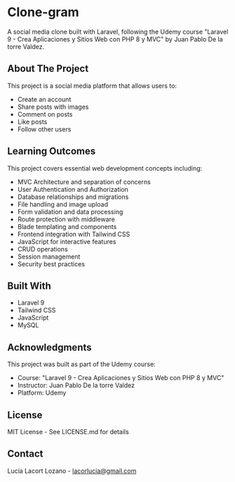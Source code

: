 # Clone-gram

A social media clone built with Laravel, following the Udemy course "Laravel 9 - Crea Aplicaciones y Sitios Web con PHP 8 y MVC" by Juan Pablo De la torre Valdez.

## About The Project

This project is a social media platform that allows users to:
- Create an account
- Share posts with images
- Comment on posts
- Like posts
- Follow other users

## Learning Outcomes

This project covers essential web development concepts including:
- MVC Architecture and separation of concerns
- User Authentication and Authorization
- Database relationships and migrations
- File handling and image upload
- Form validation and data processing
- Route protection with middleware
- Blade templating and components
- Frontend integration with Tailwind CSS
- JavaScript for interactive features
- CRUD operations
- Session management
- Security best practices

## Built With

- Laravel 9
- Tailwind CSS
- JavaScript
- MySQL

## Acknowledgments

This project was built as part of the Udemy course:
- Course: "Laravel 9 - Crea Aplicaciones y Sitios Web con PHP 8 y MVC"
- Instructor: Juan Pablo De la torre Valdez
- Platform: Udemy

## License

MIT License - See LICENSE.md for details

## Contact

Lucía Lacort Lozano - lacorlucia@gmail.com 
